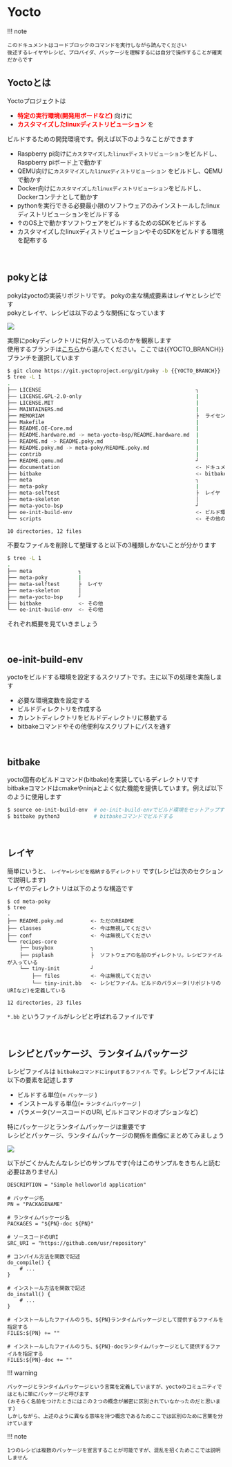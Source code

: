 # Yocto

!!! note

    このドキュメントはコードブロックのコマンドを実行しながら読んでください  
    後述するレイヤやレシピ、プロバイダ、パッケージを理解するには自分で操作することが確実だからです  

## Yoctoとは
Yoctoプロジェクトは 

* <span style="color:red">**特定の実行環境(開発用ボードなど)**</span> 向けに
* <span style="color:red">**カスタマイズしたlinuxディストリビューション**</span> を

ビルドするための開発環境です。例えば以下のようなことができます

* Raspberry pi向けに`カスタマイズしたlinuxディストリビューション`をビルドし、Raspberry piボード上で動かす
* QEMU向けに`カスタマイズしたlinuxディストリビューション` をビルドし、QEMUで動かす
* Docker向けに`カスタマイズしたlinuxディストリビューション`をビルドし、Dockerコンテナとして動かす
* pythonを実行できる必要最小限のソフトウェアのみインストールしたlinuxディストリビューションをビルドする  
* ↑のOS上で動かすソフトウェアをビルドするためのSDKをビルドする  
* カスタマイズしたlinuxディストリビューションやそのSDKをビルドする環境を配布する

</br>

## pokyとは
pokyはyoctoの実装リポジトリです。 pokyの主な構成要素はレイヤとレシピです  
pokyとレイヤ、レシピは以下のような関係になっています  

![](../images/poky-layer-recipe.drawio.svg)

実際にpokyディレクトリに何が入っているのかを観察します  
使用するブランチは[こちら](https://wiki.yoctoproject.org/wiki/Releases)から選んでください。ここでは{{YOCTO_BRANCH}}ブランチを選択しています  

~~~bash
$ git clone https://git.yoctoproject.org/git/poky -b {{YOCTO_BRANCH}}
$ tree -L 1
.
├── LICENSE                                                  ┐
├── LICENSE.GPL-2.0-only                                     |
├── LICENSE.MIT                                              |
├── MAINTAINERS.md                                           |
├── MEMORIAM                                                 ├  ライセンスファイルなど
├── Makefile                                                 |
├── README.OE-Core.md                                        |
├── README.hardware.md -> meta-yocto-bsp/README.hardware.md  |
├── README.md -> README.poky.md                              |
├── README.poky.md -> meta-poky/README.poky.md               |
├── contrib                                                  |
├── README.qemu.md                                           ┘
├── documentation                                            <- ドキュメント。基本オンラインドキュメントと同じだが、+αの記載もある
├── bitbake                                                  <- bitbakeというビルドコマンドを実装しているディレクトリ
├── meta                                                     ┐
├── meta-poky                                                |
├── meta-selftest                                            ├  レイヤ
├── meta-skeleton                                            │
├── meta-yocto-bsp                                           ┘
├── oe-init-build-env                                        <- ビルド環境を設定するスクリプト
└── scripts                                                  <- その他の便利に使えるスクリプト

10 directories, 12 files
~~~

不要なファイルを削除して整理すると以下の3種類しかないことが分かります  

~~~bash
$ tree -L 1
.
├── meta               ┐
├── meta-poky          |
├── meta-selftest      ├  レイヤ
├── meta-skeleton      │
├── meta-yocto-bsp     ┘
├── bitbake            <- その他
└── oe-init-build-env  <- その他
~~~

それぞれ概要を見ていきましょう

</br>

## oe-init-build-env
yoctoをビルドする環境を設定するスクリプトです。主に以下の処理を実施します  

* 必要な環境変数を設定する
* ビルドディレクトリを作成する
* カレントディレクトリをビルドディレクトリに移動する
* bitbakeコマンドやその他便利なスクリプトにパスを通す

</br>

## bitbake
yocto固有のビルドコマンド(bitbake)を実装しているディレクトリです  
bitbakeコマンドはcmakeやninjaとよく似た機能を提供しています。例えば以下のように使用します  

```bash
$ source oe-init-build-env  # oe-init-build-envでビルド環境をセットアップする
$ bitbake python3           # bitbakeコマンドでビルドする
```

</br>

## レイヤ

簡単にいうと、 `レイヤ=レシピを格納するディレクトリ` です(レシピは次のセクションで説明します)  
レイヤのディレクトリは以下のような構造です  

```
$ cd meta-poky
$ tree 
.
├── README.poky.md         <- ただのREADME
├── classes                <- 今は無視してください
├── conf                   <- 今は無視してください
└── recipes-core
    ├── busybox            ┐
    ├── psplash            ├  ソフトウェアの名前のディレクトリ。レシピファイルが入っている
    └── tiny-init          ┘
        ├── files          <- 今は無視してください
        └── tiny-init.bb   <- レシピファイル。ビルドのパラメータ(リポジトリのURIなど)を定義している

12 directories, 23 files
```

`*.bb` というファイルがレシピと呼ばれるファイルです  

</br>

## レシピとパッケージ、ランタイムパッケージ

レシピファイルは `bitbakeコマンドにinputするファイル` です。レシピファイルには以下の要素を記述します  

* ビルドする単位(= `パッケージ` )  
* インストールする単位(= `ランタイムパッケージ` )  
* パラメータ(ソースコードのURI, ビルドコマンドのオプションなど)  

特にパッケージとランタイムパッケージは重要です  
レシピとパッケージ、ランタイムパッケージの関係を画像にまとめてみましょう  

![](../images/recipe-package-bitbake.drawio.svg)

以下がごくかんたんなレシピのサンプルです(今はこのサンプルをきちんと読む必要はありません)  

```
DESCRIPTION = "Simple helloworld application"

# パッケージ名
PN = "PACKAGENAME"

# ランタイムパッケージ名
PACKAGES = "${PN}-doc ${PN}"

# ソースコードのURI
SRC_URI = "https://github.com/usr/repository"

# コンパイル方法を関数で記述
do_compile() {
    # ...
}

# インストール方法を関数で記述
do_install() {
    # ...
}

# インストールしたファイルのうち、${PN}ランタイムパッケージとして提供するファイルを指定する
FILES:${PN} += ""

# インストールしたファイルのうち、${PN}-docランタイムパッケージとして提供するファイルを指定する
FILES:${PN}-doc += ""
```

!!! warning

    パッケージとランタイムパッケージという言葉を定義していますが、yoctoのコミュニティではともに単にパッケージと呼びます  
    (おそらく名前をつけたときにはこの２つの概念が厳密に区別されていなかったのだと思います)  
    しかしながら、上述のように異なる意味を持つ概念であるためここでは区別のために言葉を分けています  

!!! note

    1つのレシピは複数のパッケージを宣言することが可能ですが、混乱を招くためここでは説明しません  


</br>


